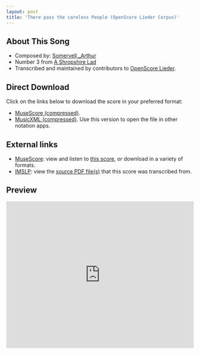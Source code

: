 ```yaml
---
layout: post
title: 'There pass the careless People (OpenScore Lieder Corpus)'
---
```


## About This Song

- Composed by: [Somervell,_Arthur](https://fourscoreandmore.org/openscore/lieder/Somervell,_Arthur)
- Number 3 from [A Shropshire Lad](https://fourscoreandmore.org/openscore/lieder/Somervell,_Arthur/A_Shropshire_Lad)
- Transcribed and maintained by contributors to [OpenScore Lieder].

[OpenScore Lieder]: https://musescore.com/openscore-lieder-corpus

## Direct Download

Click on the links below to download the score in your preferred format:
- [MuseScore (compressed)](https://github.com/openscore/lieder/blob/main/scores/Somervell,_Arthur/A_Shropshire_Lad/03_There_pass_the_careless_People/lc6211069.mscz?raw=true).
- [MusicXML (compressed)](https://github.com/openscore/lieder/blob/main/scores/Somervell,_Arthur/A_Shropshire_Lad/03_There_pass_the_careless_People/lc6211069.mxl?raw=true). Use this version to open the file in other notation apps.

## External links

- [MuseScore]: view and listen to [this score][MuseScore], or download in a variety of formats.
- [IMSLP]: view the [source PDF file(s)][IMSLP] that this score was transcribed from.

[MuseScore]: https://musescore.com/score/6211069
[IMSLP]: https://imslp.org/wiki/Special:ReverseLookup/529227

## Preview

<iframe width="100%" height="394" src="https://musescore.com/openscore-lieder-corpus/scores/6211069/embed" frameborder="0" allowfullscreen allow="autoplay; fullscreen"></iframe>
